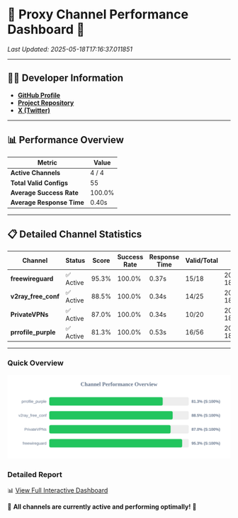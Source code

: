 # 🌟 Proxy Channel Performance Dashboard 🌟

_Last Updated: 2025-05-18T17:16:37.011851_

---

## 👩‍💻 Developer Information

- **[GitHub Profile](https://github.com/4n0nymou3)**  
- **[Project Repository](https://github.com/4n0nymou3/multi-proxy-config-fetcher)**  
- **[X (Twitter)](https://x.com/4n0nymou3)**  

---

## 📊 Performance Overview

| Metric                | Value       |
|-----------------------|-------------|
| **Active Channels**   | 4 / 4       |
| **Total Valid Configs** | 55          |
| **Average Success Rate** | 100.0%      |
| **Average Response Time** | 0.40s       |

---

## 📋 Detailed Channel Statistics

| Channel          | Status     | Score  | Success Rate | Response Time | Valid/Total | Last Success               |
|------------------|------------|--------|--------------|---------------|-------------|----------------------------|
| **freewireguard**  | ✅ Active  | 95.3%  | 100.0% | 0.37s         | 15/18       | 2025-05-18T17:16:37.009948 |
| **v2ray_free_conf**  | ✅ Active  | 88.5%  | 100.0% | 0.34s         | 14/25       | 2025-05-18T17:16:36.242568 |
| **PrivateVPNs**  | ✅ Active  | 87.0%  | 100.0% | 0.34s         | 10/20       | 2025-05-18T17:16:36.611011 |
| **prrofile_purple**  | ✅ Active  | 81.3%  | 100.0% | 0.53s         | 16/56       | 2025-05-18T17:16:35.841745 |

---

### Quick Overview
<div align="center">
  <a href="https://raw.githubusercontent.com/nullluser/NullRepo/refs/heads/main/assets/channel_stats_chart.svg">
    <img src="https://raw.githubusercontent.com/nullluser/NullRepo/refs/heads/main/assets/channel_stats_chart.svg" alt="Source Performance Statistics" width="800">
  </a>
</div>

### Detailed Report
📊 [View Full Interactive Dashboard](https://htmlpreview.github.io/?https://github.com/nullluser/NullRepo/blob/main/assets/performance_report.html)

🎉 **All channels are currently active and performing optimally!** 🎉
